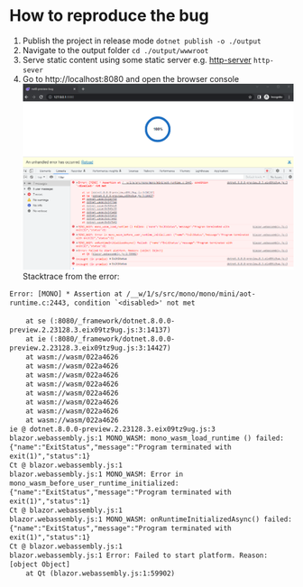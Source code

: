 # How to reproduce the bug

1. Publish the project in release mode ``dotnet publish -o ./output``
1. Navigate to the output folder ``cd ./output/wwwroot``
1. Serve static content using some static server e.g. [http-server](https://www.npmjs.com/package/http-server) ``http-sever``
1. Go to http://localhost:8080 and open the browser console ![screenshot](screenshot.png)
Stacktrace from the error:
```
Error: [MONO] * Assertion at /__w/1/s/src/mono/mono/mini/aot-runtime.c:2443, condition `<disabled>' not met

    at se (:8080/_framework/dotnet.8.0.0-preview.2.23128.3.eix09tz9ug.js:3:14137)
    at ie (:8080/_framework/dotnet.8.0.0-preview.2.23128.3.eix09tz9ug.js:3:14427)
    at wasm://wasm/022a4626
    at wasm://wasm/022a4626
    at wasm://wasm/022a4626
    at wasm://wasm/022a4626
    at wasm://wasm/022a4626
    at wasm://wasm/022a4626
    at wasm://wasm/022a4626
    at wasm://wasm/022a4626
ie @ dotnet.8.0.0-preview.2.23128.3.eix09tz9ug.js:3
blazor.webassembly.js:1 MONO_WASM: mono_wasm_load_runtime () failed: {"name":"ExitStatus","message":"Program terminated with exit(1)","status":1}
Ct @ blazor.webassembly.js:1
blazor.webassembly.js:1 MONO_WASM: Error in mono_wasm_before_user_runtime_initialized: {"name":"ExitStatus","message":"Program terminated with exit(1)","status":1}
Ct @ blazor.webassembly.js:1
blazor.webassembly.js:1 MONO_WASM: onRuntimeInitializedAsync() failed: {"name":"ExitStatus","message":"Program terminated with exit(1)","status":1}
Ct @ blazor.webassembly.js:1
blazor.webassembly.js:1 Error: Failed to start platform. Reason: [object Object]
    at Qt (blazor.webassembly.js:1:59902)
```
